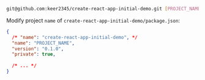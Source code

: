 ``` sh
git@github.com:keer2345/create-react-app-initial-demo.git [PROJECT_NAME]
```

Modify project `name` of `create-react-app-initial-demo/package.json`:
``` json
{
  /* "name": "create-react-app-initial-demo", */
  "name": "PROJECT_NAME",
  "version": "0.1.0",
  "private": true,
  
  /* ... */
}
```
